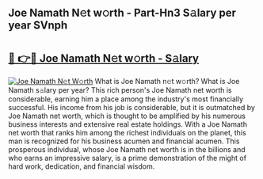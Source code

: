 ## Joe Namath N𝚎t w𝚘rth - Part-Hn3 S𝚊lary per year SVnph

# <h2><a href="http://gc2208.nevu.top/?p=Joe+Namath">🔗 👉🔴 Joe Namath N𝚎t w𝚘rth - S𝚊lary</a></h2>

[![Joe Namath N𝚎t W𝚘rth](https://i.imgur.com/Oavwk0R.jpeg)](http://gc2208.nevu.top/?p=Joe+Namath)
What is Joe Namath n𝚎t w𝚘rth? What is Joe Namath s𝚊lary per year?
This rich person's Joe Namath net worth is considerable, earning him a place among the industry's most financially successful. His income from his job is considerable, but it is outmatched by Joe Namath net worth, which is thought to be amplified by his numerous business interests and extensive real estate holdings. With a Joe Namath net worth that ranks him among the richest individuals on the planet, this man is recognized for his business acumen and financial acumen. This prosperous individual, whose Joe Namath net worth is in the billions and who earns an impressive salary, is a prime demonstration of the might of hard work, dedication, and financial wisdom.
